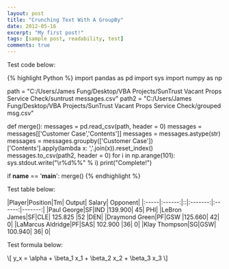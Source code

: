 ```yaml
---
layout: post
title: "Crunching Text With A GroupBy"
date: 2012-05-16
excerpt: "My first post!"
tags: [sample post, readability, test]
comments: true
---
```

Test code below:

{% highlight Python %}
import pandas as pd
import sys
import numpy as np

path = "C:/Users/James Fung/Desktop/VBA Projects/SunTrust Vacant Props Service Check/suntrust messages.csv"
path2 = "C:/Users/James Fung/Desktop/VBA Projects/SunTrust Vacant Props Service Check/grouped msg.csv"

def merge():
    messages = pd.read_csv(path, header = 0)
    messages = messages[['Customer Case','Contents']]
    messages = messages.astype(str)
    messages = messages.groupby(['Customer Case'])['Contents'].apply(lambda x: ','.join(x)).reset_index()
    messages.to_csv(path2, header = 0)
    for i in np.arange(101):
        sys.stdout.write("\r%d%%" % i)
    print("Complete!")

if __name__ == '__main__':
    merge()
{% endhighlight %}

Test table below:

|Player|Position|Tm|	Output|	Salary|	Opponent|
|:-----|:------:|::|:-------:|:------:|-------:|
|Paul George|SF|IND	|139.900|	45|	PHI|
|LeBron James|SF|CLE|	125.825	|52	|DEN|
|Draymond Green|PF|GSW	|125.660|	42|	0|
|LaMarcus Aldridge|PF|SAS|	102.900	|36|	0|
|Klay Thompson|SG|GSW|	100.940|	36|	0|

Test formula below:

\\[ y_x = \alpha + \beta_1 x_1 + \beta_2 x_2 + \beta_3 x_3 \\]
